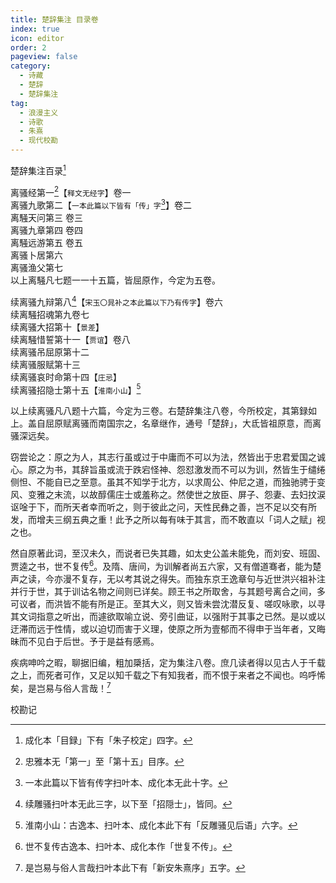```yaml
---
title: 楚辞集注 目录卷
index: true
icon: editor
order: 2
pageview: false
category:
  - 诗藏
  - 楚辞
  - 楚辞集注
tag:
  - 浪漫主义
  - 诗歌
  - 朱熹
  - 现代校勘
---
```


楚辞集注百录[^一]  
  
离骚经第一[^二]【`释文无经字`】卷一  
离骚九歌第二【`一本此篇以下皆有「传」字`[^三]】卷二  
离騒天问第三 卷三  
离骚九章第四 卷四  
离騒远游第五 卷五  
离骚卜居第六  
离骚渔父第七  
以上离騒凡七题一一十五篇，皆屈原作，今定为五卷。  
  
续离骚九辩第八[^四]【`宋玉〇晁补之本此篇以下乃有传字`】卷六  
续离騒招魂第九卷七  
续离骚大招第十【`景差`】  
续离騒惜誓第十一【`贾谊`】卷八  
续离骚吊屈原第十二  
续离骚服赋第十三  
续离骚哀时命第十四【`庄忌`】  
续离骚招隐士第十五【`淮南小山`】[^五]  

以上续离骚凡八题十六篇，今定为三卷。右楚辞集注八卷，今所校定，其第録如上。盖自屈原赋离骚而南国宗之，名章继作，通号「楚辞」，大氐皆祖原意，而离骚深远矣。  
  
窃尝论之：原之为人，其志行虽或过于中庸而不可以为法，然皆出于忠君爱国之诚心。原之为书，其辞旨虽或流于跌宕怪神、怨怼激发而不可以为训，然皆生于缱绻侧怛、不能自已之至意。虽其不知学于北方，以求周公、仲尼之道，而独驰骋于变风、变雅之末流，以故醇儒庄士或羞称之。然使世之放臣、屏子、怨妻、去妇抆涙讴唫于下，而所天者幸而听之，则于彼此之问，天性民彝之善，岂不足以交有所发，而增夫三纲五典之重！此予之所以每有味于其言，而不敢直以「词人之赋」视之也。  
  
然自原著此词，至汉未久，而说者已失其趣，如太史公盖未能免，而刘安、班固、贾逵之书，世不复传[^六]。及隋、唐间，为训解者尚五六家，又有僧道骞者，能为楚声之读，今亦漫不复存，无以考其说之得失。而独东京王逸章句与近世洪兴祖补注并行于世，其于训诂名物之间则已详矣。顾王书之所取舍，与其题号离合之间，多可议者，而洪皆不能有所是正。至其大义，则又皆未尝沈潜反复、嗟叹咏歌，以寻其文词指意之听出，而遽欲取喻立说、旁引曲证，以强附于其事之已然。是以或以迂滞而远于性情，或以迫切而害于义理，使原之所为壹郁而不得申于当年者，又晦昧而不见白于后世。予于是益有感焉。  
  
疾病呻吟之暇，聊据旧编，粗加檃括，定为集注八卷。庶几读者得以见古人于千载之上，而死者可作，又足以知千载之下有知我者，而不恨于来者之不闻也。呜呼悕矣，是岂易与俗人言哉！[^七]  
  
校勘记  
[^一]:成化本「目録」下有「朱子校定」四字。
[^二]:忠雅本无「第一」至「第十五」目序。
[^三]:一本此篇以下皆有传字扫叶本、成化本无此十字。
[^四]:续雕骚扫叶本无此三字，以下至「招隠士」，皆同。
[^五]:淮南小山：古逸本、扫叶本、成化本此下有「反雕骚见后语」六字。
[^六]:世不复传古逸本、扫叶本、成化本作「世复不传」。
[^七]:是岂易与俗人言哉扫叶本此下有「新安朱熹序」五字。